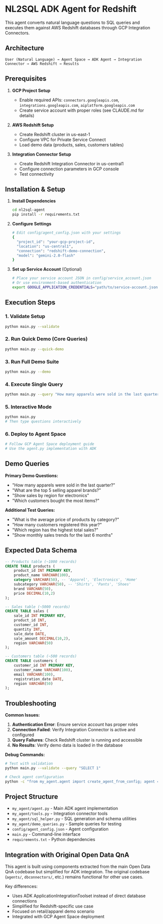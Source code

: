 # NL2SQL ADK Agent for Redshift

This agent converts natural language questions to SQL queries and executes them against AWS Redshift databases through GCP Integration Connectors.

## Architecture

```
User (Natural Language) → Agent Space → ADK Agent → Integration Connector → AWS Redshift → Results
```

## Prerequisites

1. **GCP Project Setup**
   - Enable required APIs: `connectors.googleapis.com`, `integrations.googleapis.com`, `aiplatform.googleapis.com`
   - Create service account with proper roles (see CLAUDE.md for details)

2. **AWS Redshift Setup** 
   - Create Redshift cluster in us-east-1
   - Configure VPC for Private Service Connect
   - Load demo data (products, sales, customers tables)

3. **Integration Connector Setup**
   - Create Redshift Integration Connector in us-central1
   - Configure connection parameters in GCP console
   - Test connectivity

## Installation & Setup

1. **Install Dependencies**
   ```bash
   cd nl2sql-agent
   pip install -r requirements.txt
   ```

2. **Configure Settings**
   ```bash
   # Edit config/agent_config.json with your settings
   {
     "project_id": "your-gcp-project-id",
     "location": "us-central1", 
     "connection": "redshift-demo-connection",
     "model": "gemini-2.0-flash"
   }
   ```

3. **Set up Service Account** (Optional)
   ```bash
   # Place your service account JSON in config/service_account.json
   # Or use environment-based authentication
   export GOOGLE_APPLICATION_CREDENTIALS="path/to/service-account.json"
   ```

## Execution Steps

### 1. Validate Setup
```bash
python main.py --validate
```

### 2. Run Quick Demo (Core Queries)
```bash
python main.py --quick-demo
```

### 3. Run Full Demo Suite
```bash
python main.py --demo
```

### 4. Execute Single Query
```bash
python main.py --query "How many apparels were sold in the last quarter?"
```

### 5. Interactive Mode
```bash
python main.py
# Then type questions interactively
```

### 6. Deploy to Agent Space
```bash
# Follow GCP Agent Space deployment guide
# Use the agent.py implementation with ADK
```

## Demo Queries

**Primary Demo Questions:**
- "How many apparels were sold in the last quarter?"
- "What are the top 5 selling apparel brands?"
- "Show sales by region for electronics"
- "Which customers bought the most items?"

**Additional Test Queries:**
- "What is the average price of products by category?"
- "How many customers registered this year?"
- "Which region has the highest total sales?"
- "Show monthly sales trends for the last 6 months"

## Expected Data Schema

```sql
-- Products table (~1000 records)
CREATE TABLE products (
    product_id INT PRIMARY KEY,
    product_name VARCHAR(100),
    category VARCHAR(50), -- 'Apparel', 'Electronics', 'Home'
    subcategory VARCHAR(50), -- 'Shirts', 'Pants', 'Shoes'
    brand VARCHAR(50),
    price DECIMAL(10,2)
);

-- Sales table (~5000 records)
CREATE TABLE sales (
    sale_id INT PRIMARY KEY,
    product_id INT,
    customer_id INT,
    quantity INT,
    sale_date DATE,
    sale_amount DECIMAL(10,2),
    region VARCHAR(50)
);

-- Customers table (~500 records)  
CREATE TABLE customers (
    customer_id INT PRIMARY KEY,
    customer_name VARCHAR(100),
    email VARCHAR(100),
    registration_date DATE,
    region VARCHAR(50)
);
```

## Troubleshooting

**Common Issues:**
1. **Authentication Error**: Ensure service account has proper roles
2. **Connection Failed**: Verify Integration Connector is active and configured
3. **Query Failures**: Check Redshift cluster is running and accessible
4. **No Results**: Verify demo data is loaded in the database

**Debug Commands:**
```bash
# Test with validation
python main.py --validate --query "SELECT 1"

# Check agent configuration
python -c "from my_agent.agent import create_agent_from_config; agent = create_agent_from_config(); print(agent.validate_setup())"
```

## Project Structure

- `my_agent/agent.py` - Main ADK agent implementation
- `my_agent/tools.py` - Integration connector tools  
- `my_agent/sql_helper.py` - SQL generation and schema utilities
- `my_agent/demo_queries.py` - Sample queries for testing
- `config/agent_config.json` - Agent configuration
- `main.py` - Command-line interface
- `requirements.txt` - Python dependencies

## Integration with Original Open Data QnA

This agent is built using components extracted from the main Open Data QnA codebase but simplified for ADK integration. The original codebase (`agents/`, `dbconnectors/`, etc.) remains functional for other use cases.

Key differences:
- Uses ADK ApplicationIntegrationToolset instead of direct database connections
- Simplified for Redshift-specific use case
- Focused on retail/apparel demo scenario
- Integrated with GCP Agent Space deployment